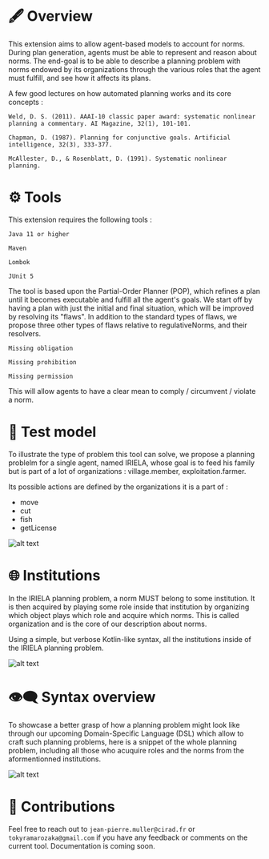 # 🖋 Overview

This extension aims to allow agent-based models to account for norms. During plan generation, agents must be able to represent and reason about norms. The end-goal is to be able to describe a planning problem with norms endowed by its organizations through the various roles that the agent must fulfill, and see how it affects its plans. 

A few good lectures on how automated planning works and its core concepts :

`Weld, D. S. (2011). AAAI-10 classic paper award: systematic nonlinear planning a commentary. AI Magazine, 32(1), 101-101.`

`Chapman, D. (1987). Planning for conjunctive goals. Artificial intelligence, 32(3), 333-377.`

`McAllester, D., & Rosenblatt, D. (1991). Systematic nonlinear planning.`

# ⚙ Tools

This extension requires the following tools : 

`Java 11 or higher`

`Maven`

`Lombok`

`JUnit 5`

The tool is based upon the Partial-Order Planner (POP), which refines a plan until it becomes executable and fulfill all the agent's goals. We start off by having a plan with just the initial and final situation, which will be improved by resolving its "flaws". In addition to the standard types of flaws, we propose three other types of flaws relative to regulativeNorms, and their resolvers.

`Missing obligation`

`Missing prohibition` 

`Missing permission`

This will allow agents to have a clear mean to comply / circumvent / violate a norm. 

# 🧪 Test model

To illustrate the type of problem this tool can solve, we propose a planning problelm for a single agent, named IRIELA, whose goal is to feed his family but is part of a lot of organizations : village.member, exploitation.farmer. 

Its possible actions are defined by the organizations it is a part of : 
- move
- cut
- fish
- getLicense

![alt text](https://github.com/tokyramarozaka/mimosa-iriela-extension/blob/master/iriela-overview.png)

# 🌐 Institutions

In the IRIELA planning problem, a norm MUST belong to some institution. It is then acquired by playing some role inside that institution by organizing which object plays which role and acquire which norms. This is called organization and is the core of our description about norms.

Using a simple, but verbose Kotlin-like syntax, all the institutions inside of the IRIELA planning problem.

![alt text](https://github.com/tokyramarozaka/mimosa-iriela-extension/blob/master/iriela-institutions-v.1.1.png)

# 👁‍🗨 Syntax overview

To showcase a better grasp of how a planning problem might look like through our upcoming Domain-Specific Language (DSL) which allow to craft such planning problems, here is a snippet of the whole planning problem, including all those who acuquire roles and the norms from the aformentionned institutions.

![alt text](https://github.com/tokyramarozaka/mimosa-iriela-extension/blob/master/iriela-planning-problem.png)

# 🎤 Contributions

Feel free to reach out to `jean-pierre.muller@cirad.fr` or `tokyramarozaka@gmail.com` if you have any feedback or comments on the current tool. Documentation is coming soon. 
